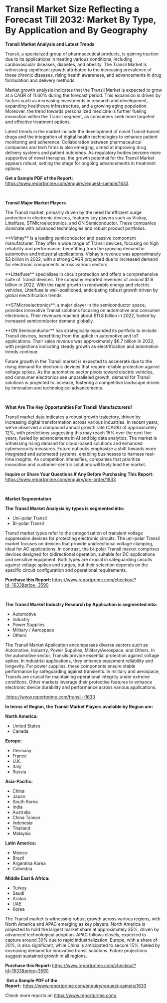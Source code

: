 <p><h1>Transil Market Size Reflecting a Forecast Till 2032: Market By Type, By Application and By Geography</h1></p><p><strong>Transil Market Analysis and Latest Trends</strong></p>
<p><p>Transil, a specialized group of pharmaceutical products, is gaining traction due to its applications in treating various conditions, including cardiovascular diseases, diabetes, and obesity. The Transil Market is witnessing significant growth attributed to the increasing prevalence of these chronic diseases, rising health awareness, and advancements in drug formulation and delivery methods.</p><p>Market growth analysis indicates that the Transil Market is expected to grow at a CAGR of 11.60% during the forecast period. This expansion is driven by factors such as increasing investments in research and development, expanding healthcare infrastructure, and a growing aging population. Moreover, the trend towards personalized medicine is further fueling innovation within the Transil segment, as consumers seek more targeted and effective treatment options.</p><p>Latest trends in the market include the development of novel Transil-based drugs and the integration of digital health technologies to enhance patient monitoring and adherence. Collaboration between pharmaceutical companies and tech firms is also emerging, aimed at improving drug delivery systems and patient outcomes. As regulatory bodies become more supportive of novel therapies, the growth potential for the Transil Market appears robust, setting the stage for ongoing advancements in treatment options.</p></p>
<p><strong>Get a Sample PDF of the Report:&nbsp;</strong> <a href="https://www.reportprime.com/enquiry/request-sample/1633?utm_campaign=2449&utm_medium=2&utm_source=Github&utm_content=ia&utm_term=18032025&utm_id=transil">https://www.reportprime.com/enquiry/request-sample/1633</a></p>
<p>&nbsp;</p>
<p><strong>Transil Major Market Players</strong></p>
<p><p>The Transil market, primarily driven by the need for efficient surge protection in electronic devices, features key players such as Vishay, Littelfuse, STMicroelectronics, and ON Semiconductor. These companies dominate with advanced technologies and robust product portfolios.</p><p>**Vishay** is a leading semiconductor and passive component manufacturer. They offer a wide range of Transil devices, focusing on high reliability and performance, benefitting from the growing demand in automotive and industrial applications. Vishay's revenue was approximately $3 billion in 2022, with a strong CAGR projected due to increased demand for electronic components across various sectors.</p><p>**Littelfuse** specializes in circuit protection and offers a comprehensive suite of Transil devices. The company reported revenues of around $1.6 billion in 2022. With the rapid growth in renewable energy and electric vehicles, Littelfuse is well-positioned, anticipating robust growth driven by global electrification trends.</p><p>**STMicroelectronics**, a major player in the semiconductor space, provides innovative Transil solutions focusing on automotive and consumer electronics. Their revenues reached about $11.8 billion in 2022, fueled by increased semiconductor demand globally.</p><p>**ON Semiconductor** has strategically expanded its portfolio to include Transil devices, benefitting from the uptick in automotive and IoT applications. Their sales revenue was approximately $6.7 billion in 2022, with projections indicating steady growth as electrification and automation trends continue.</p><p>Future growth in the Transil market is expected to accelerate due to the rising demand for electronic devices that require reliable protection against voltage spikes. As the automotive sector pivots toward electric vehicles, and consumer electronics see unparalleled growth, demand for Transil solutions is projected to increase, fostering a competitive landscape driven by innovation and technological advancements.</p></p>
<p>&nbsp;</p>
<p><strong>What Are The Key Opportunities For Transil Manufacturers?</strong></p>
<p><p>Transil market data indicates a robust growth trajectory, driven by increasing digital transformation across various industries. In recent years, we’ve observed a compound annual growth rate (CAGR) of approximately 12%, with predictions suggesting this may reach 15% over the next five years, fueled by advancements in AI and big data analytics. The market is witnessing rising demand for cloud-based solutions and enhanced cybersecurity measures. Future outlooks emphasize a shift towards more integrated and automated systems, enabling businesses to harness real-time insights. As competition intensifies, companies that prioritize innovation and customer-centric solutions will likely lead the market.</p></p>
<p><strong>Inquire or Share Your Questions If Any Before Purchasing This Report:</strong> <a href="https://www.reportprime.com/enquiry/pre-order/1633?utm_campaign=2449&utm_medium=2&utm_source=Github&utm_content=ia&utm_term=18032025&utm_id=transil">https://www.reportprime.com/enquiry/pre-order/1633</a></p>
<p>&nbsp;</p>
<p><strong>Market Segmentation</strong></p>
<p><strong>The Transil Market Analysis by types is segmented into:</strong></p>
<p><ul><li>Uni-polar Transil</li><li>Bi-polar Transil</li></ul></p>
<p><p>Transil market types refer to the categorization of transient voltage suppression devices for protecting electronic circuits. The uni-polar Transil market focuses on devices that provide unidirectional voltage clamping, ideal for AC applications. In contrast, the bi-polar Transil market comprises devices designed for bidirectional operation, suitable for DC applications and sensitive equipment. Both types are crucial in safeguarding circuits against voltage spikes and surges, but their selection depends on the specific circuit configuration and operational requirements.</p></p>
<p><strong>Purchase this Report:&nbsp;</strong><a href="https://www.reportprime.com/checkout?id=1633&price=3590&utm_campaign=2449&utm_medium=2&utm_source=Github&utm_content=ia&utm_term=18032025&utm_id=transil">https://www.reportprime.com/checkout?id=1633&price=3590</a></p>
<p>&nbsp;</p>
<p><strong>The Transil Market Industry Research by Application is segmented into:</strong></p>
<p><ul><li>Automotive</li><li>Industry</li><li>Power Supplies</li><li>Military / Aerospace</li><li>Others</li></ul></p>
<p><p>The Transil Market Application encompasses diverse sectors such as Automotive, Industry, Power Supplies, Military/Aerospace, and Others. In the automotive sector, Transils provide essential protection against voltage spikes. In industrial applications, they enhance equipment reliability and longevity. For power supplies, these components ensure stable performance by safeguarding against transients. In military and aerospace, Transils are crucial for maintaining operational integrity under extreme conditions. Other markets leverage their protective features to enhance electronic device durability and performance across various applications.</p></p>
<p><a href="https://www.reportprime.com/transil-r1633?utm_campaign=2449&utm_medium=2&utm_source=Github&utm_content=ia&utm_term=18032025&utm_id=transil">&nbsp;https://www.reportprime.com/transil-r1633</a></p>
<p><strong>In terms of Region, the Transil Market Players available by Region are:</strong></p>
<p>
    <p> <strong> North America: </strong>
        <ul>
            <li>United States</li>
            <li>Canada</li>
        </ul>
        </p> 
    <p> <strong> Europe: </strong>
        <ul>
            <li>Germany</li>
            <li>France</li>
            <li>U.K.</li>
            <li>Italy</li>
            <li>Russia</li>
        </ul>
        </p> 
    <p> <strong> Asia-Pacific: </strong>
        <ul>
            <li>China</li>
            <li>Japan</li>
            <li>South Korea</li>
            <li>India</li>
            <li>Australia</li>
            <li>China Taiwan</li>
            <li>Indonesia</li>
            <li>Thailand</li>
            <li>Malaysia</li>
        </ul>
        </p> 
    <p> <strong> Latin America: </strong>
        <ul>
            <li>Mexico</li>
            <li>Brazil</li>
            <li>Argentina Korea</li>
            <li>Colombia</li>
        </ul>
        </p> 
    <p> <strong> Middle East & Africa: </strong>
        <ul>
            <li>Turkey</li>
            <li>Saudi</li>
            <li>Arabia</li>
            <li>UAE</li>
            <li>Korea</li>
        </ul>
    </p>
    </p>
<p><p>The Transil market is witnessing robust growth across various regions, with North America and APAC emerging as key players. North America is projected to hold the largest market share at approximately 35%, driven by advanced technological adoption. APAC follows closely, expected to capture around 30% due to rapid industrialization. Europe, with a share of 20%, is also significant, while China is anticipated to secure 15%, fueled by increasing demand for innovative transil solutions. Future projections suggest sustained growth in all regions.</p></p>
<p><strong>Purchase this Report: </strong><a href="https://www.reportprime.com/checkout?id=1633&price=3590&utm_campaign=2449&utm_medium=2&utm_source=Github&utm_content=ia&utm_term=18032025&utm_id=transil">https://www.reportprime.com/checkout?id=1633&price=3590</a></p>
<p>&nbsp;<strong>Get a Sample PDF of the Report:&nbsp;&nbsp;</strong><a href="https://www.reportprime.com/enquiry/request-sample/1633?utm_campaign=2449&utm_medium=2&utm_source=Github&utm_content=ia&utm_term=18032025&utm_id=transil">https://www.reportprime.com/enquiry/request-sample/1633</a></p>
<p><strong></strong></p>
<p>Check more reports on <a href="https://www.reportprime.com/?utm_campaign=2449&utm_medium=2&utm_source=Github&utm_content=ia&utm_term=18032025&utm_id=transil">https://www.reportprime.com/</a></p>